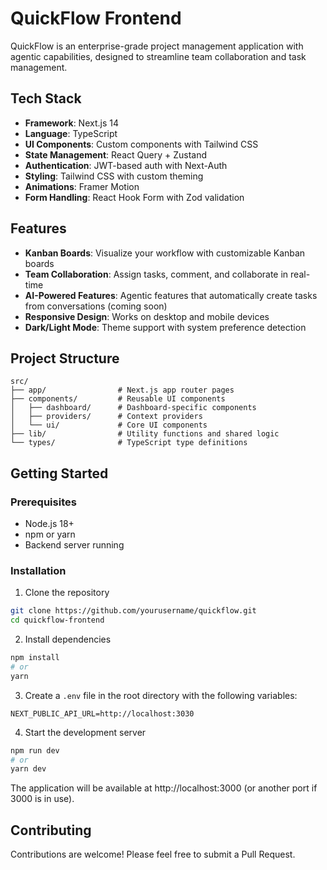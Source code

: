# QuickFlow Frontend

QuickFlow is an enterprise-grade project management application with agentic capabilities, designed to streamline team collaboration and task management.

## Tech Stack

- **Framework**: Next.js 14
- **Language**: TypeScript
- **UI Components**: Custom components with Tailwind CSS
- **State Management**: React Query + Zustand
- **Authentication**: JWT-based auth with Next-Auth
- **Styling**: Tailwind CSS with custom theming
- **Animations**: Framer Motion
- **Form Handling**: React Hook Form with Zod validation

## Features

- **Kanban Boards**: Visualize your workflow with customizable Kanban boards
- **Team Collaboration**: Assign tasks, comment, and collaborate in real-time
- **AI-Powered Features**: Agentic features that automatically create tasks from conversations (coming soon)
- **Responsive Design**: Works on desktop and mobile devices
- **Dark/Light Mode**: Theme support with system preference detection

## Project Structure

```
src/
├── app/                # Next.js app router pages
├── components/         # Reusable UI components
│   ├── dashboard/      # Dashboard-specific components
│   ├── providers/      # Context providers
│   └── ui/             # Core UI components
├── lib/                # Utility functions and shared logic
└── types/              # TypeScript type definitions
```

## Getting Started

### Prerequisites

- Node.js 18+ 
- npm or yarn
- Backend server running

### Installation

1. Clone the repository
```bash
git clone https://github.com/yourusername/quickflow.git
cd quickflow-frontend
```

2. Install dependencies
```bash
npm install
# or
yarn
```

3. Create a `.env` file in the root directory with the following variables:
```
NEXT_PUBLIC_API_URL=http://localhost:3030
```

4. Start the development server
```bash
npm run dev
# or
yarn dev
```

The application will be available at http://localhost:3000 (or another port if 3000 is in use).

## Contributing

Contributions are welcome! Please feel free to submit a Pull Request.